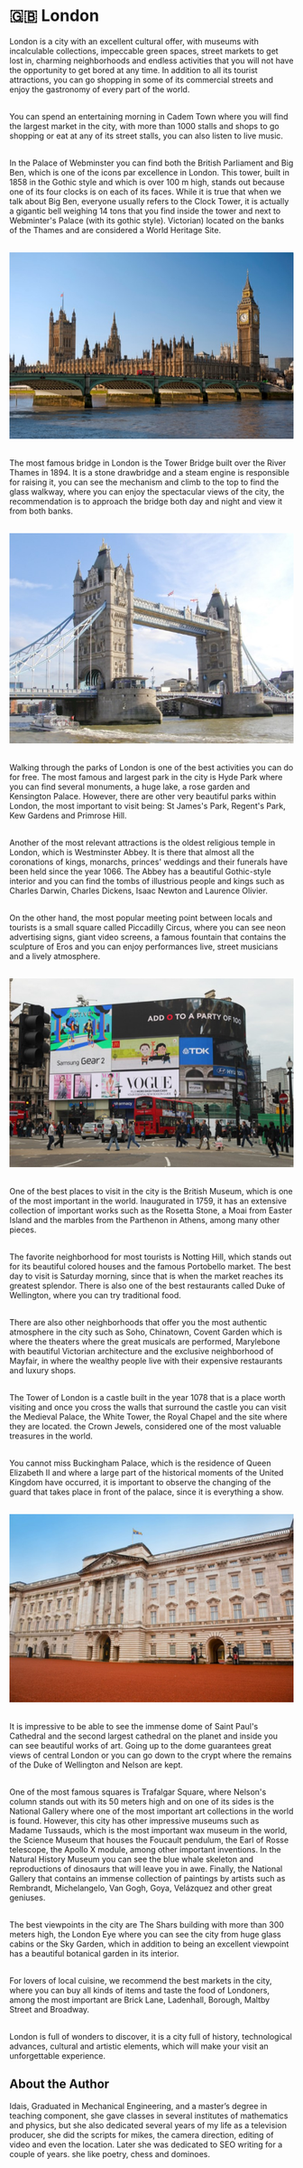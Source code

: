 # 🇬🇧 London

London is a city with an excellent cultural offer, with museums with
incalculable collections, impeccable green spaces, street markets to get
lost in, charming neighborhoods and endless activities that you will not
have the opportunity to get bored at any time. In addition to all its
tourist attractions, you can go shopping in some of its commercial
streets and enjoy the gastronomy of every part of the world.

<br>You can spend an entertaining morning in Cadem Town where you will find
the largest market in the city, with more than 1000 stalls and shops to
go shopping or eat at any of its street stalls, you can also listen to
live music.

<br>In the Palace of Webminster you can find both the British Parliament and
Big Ben, which is one of the icons par excellence in London. This tower,
built in 1858 in the Gothic style and which is over 100 m high, stands
out because one of its four clocks is on each of its faces. While it is
true that when we talk about Big Ben, everyone usually refers to the
Clock Tower, it is actually a gigantic bell weighing 14 tons that you
find inside the tower and next to Webminter\'s Palace (with its gothic
style). Victorian) located on the banks of the Thames and are considered
a World Heritage Site.

<br>![Palace of Webminster](_static/images/london/image1.jpg)

<br>The most famous bridge in London is the Tower Bridge built over the
River Thames in 1894. It is a stone drawbridge and a steam engine is
responsible for raising it, you can see the mechanism and climb to the
top to find the glass walkway, where you can enjoy the spectacular views
of the city, the recommendation is to approach the bridge both day and
night and view it from both banks.

<br>![Tower Bridge](_static/images/london/image2.jpg)

<br>Walking through the parks of London is one of the best activities you
can do for free. The most famous and largest park in the city is Hyde
Park where you can find several monuments, a huge lake, a rose garden
and Kensington Palace. However, there are other very beautiful parks
within London, the most important to visit being: St James\'s Park,
Regent\'s Park, Kew Gardens and Primrose Hill.

<br>Another of the most relevant attractions is the oldest religious temple
in London, which is Westminster Abbey. It is there that almost all the
coronations of kings, monarchs, princes\' weddings and their funerals
have been held since the year 1066. The Abbey has a beautiful
Gothic-style interior and you can find the tombs of illustrious people
and kings such as Charles Darwin, Charles Dickens, Isaac Newton and
Laurence Olivier.

<br>On the other hand, the most popular meeting point between locals and
tourists is a small square called Piccadilly Circus, where you can see
neon advertising signs, giant video screens, a famous fountain that
contains the sculpture of Eros and you can enjoy performances live,
street musicians and a lively atmosphere.

<br>![Piccadilly Circus](_static/images/london/image3.jpg)

<br>One of the best places to visit in the city is the British Museum, which
is one of the most important in the world. Inaugurated in 1759, it has
an extensive collection of important works such as the Rosetta Stone, a
Moai from Easter Island and the marbles from the Parthenon in Athens,
among many other pieces.

<br>The favorite neighborhood for most tourists is Notting Hill, which
stands out for its beautiful colored houses and the famous Portobello
market. The best day to visit is Saturday morning, since that is when
the market reaches its greatest splendor. There is also one of the best
restaurants called Duke of Wellington, where you can try traditional
food.

<br>There are also other neighborhoods that offer you the most authentic
atmosphere in the city such as Soho, Chinatown, Covent Garden which is
where the theaters where the great musicals are performed, Marylebone
with beautiful Victorian architecture and the exclusive neighborhood of
Mayfair, in where the wealthy people live with their expensive
restaurants and luxury shops.

<br>The Tower of London is a castle built in the year 1078 that is a place
worth visiting and once you cross the walls that surround the castle you
can visit the Medieval Palace, the White Tower, the Royal Chapel and the
site where they are located. the Crown Jewels, considered one of the
most valuable treasures in the world.

<br>You cannot miss Buckingham Palace, which is the residence of Queen
Elizabeth II and where a large part of the historical moments of the
United Kingdom have occurred, it is important to observe the changing of
the guard that takes place in front of the palace, since it is
everything a show.

<br>![Buckingham Palace](_static/images/london/image4.jpg)

<br>It is impressive to be able to see the immense dome of Saint Paul\'s
Cathedral and the second largest cathedral on the planet and inside you
can see beautiful works of art. Going up to the dome guarantees great
views of central London or you can go down to the crypt where the
remains of the Duke of Wellington and Nelson are kept.

<br>One of the most famous squares is Trafalgar Square, where Nelson\'s
column stands out with its 50 meters high and on one of its sides is the
National Gallery where one of the most important art collections in the
world is found. However, this city has other impressive museums such as
Madame Tussauds, which is the most important wax museum in the world,
the Science Museum that houses the Foucault pendulum, the Earl of Rosse
telescope, the Apollo X module, among other important inventions. In the
Natural History Museum you can see the blue whale skeleton and
reproductions of dinosaurs that will leave you in awe. Finally, the
National Gallery that contains an immense collection of paintings by
artists such as Rembrandt, Michelangelo, Van Gogh, Goya, Velázquez and
other great geniuses.

<br>The best viewpoints in the city are The Shars building with more than
300 meters high, the London Eye where you can see the city from huge
glass cabins or the Sky Garden, which in addition to being an excellent
viewpoint has a beautiful botanical garden in its interior.

<br>For lovers of local cuisine, we recommend the best markets in the city,
where you can buy all kinds of items and taste the food of Londoners,
among the most important are Brick Lane, Ladenhall, Borough, Maltby
Street and Broadway.

<br>London is full of wonders to discover, it is a city full of history,
technological advances, cultural and artistic elements, which will make
your visit an unforgettable experience.

## About the Author

Idais, Graduated in Mechanical Engineering, and a master’s degree in teaching component, she gave classes in several institutes of mathematics and physics, but she also dedicated several years of my life as a television producer, she did the scripts for mikes, the camera direction, editing of video and even the location. Later she was dedicated to SEO writing for a couple of years. she like poetry, chess and dominoes.
